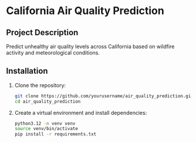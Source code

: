 # California Air Quality Prediction

## Project Description
Predict unhealthy air quality levels across California based on wildfire activity and meteorological conditions.

## Installation
1. Clone the repository:
    ```bash
    git clone https://github.com/yourusername/air_quality_prediction.git
    cd air_quality_prediction
2.  Create a virtual environment and install dependencies:
    ```bash
    python3.12 -m venv venv
    source venv/bin/activate
    pip install -r requirements.txt